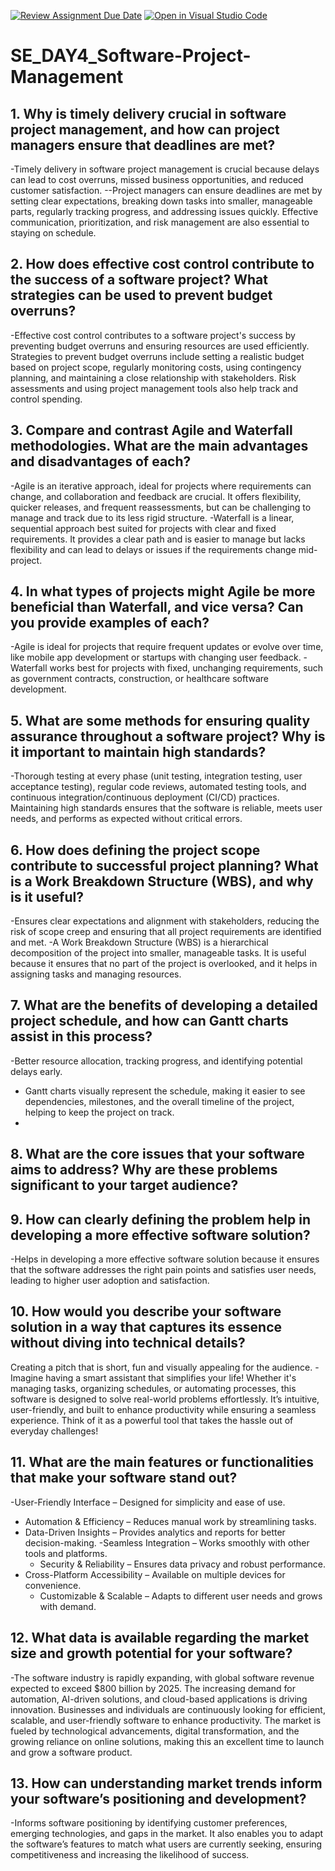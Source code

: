 [![Review Assignment Due Date](https://classroom.github.com/assets/deadline-readme-button-22041afd0340ce965d47ae6ef1cefeee28c7c493a6346c4f15d667ab976d596c.svg)](https://classroom.github.com/a/9pw6JKcu)
[![Open in Visual Studio Code](https://classroom.github.com/assets/open-in-vscode-2e0aaae1b6195c2367325f4f02e2d04e9abb55f0b24a779b69b11b9e10269abc.svg)](https://classroom.github.com/online_ide?assignment_repo_id=18415392&assignment_repo_type=AssignmentRepo)
# SE_DAY4_Software-Project-Management
## 1. Why is timely delivery crucial in software project management, and how can project managers ensure that deadlines are met?
-Timely delivery in software project management is crucial because delays can lead to cost overruns, missed business opportunities, and reduced customer satisfaction. --Project managers can ensure deadlines are met by setting clear expectations, breaking down tasks into smaller, manageable parts, regularly tracking progress, and addressing issues quickly. Effective communication, prioritization, and risk management are also essential to staying on schedule.

## 2. How does effective cost control contribute to the success of a software project? What strategies can be used to prevent budget overruns?
-Effective cost control contributes to a software project's success by preventing budget overruns and ensuring resources are used efficiently. Strategies to prevent budget overruns include setting a realistic budget based on project scope, regularly monitoring costs, using contingency planning, and maintaining a close relationship with stakeholders. Risk assessments and using project management tools also help track and control spending.

## 3. Compare and contrast Agile and Waterfall methodologies. What are the main advantages and disadvantages of each?
-Agile is an iterative approach, ideal for projects where requirements can change, and collaboration and feedback are crucial. It offers flexibility, quicker releases, and frequent reassessments, but can be challenging to manage and track due to its less rigid structure.
-Waterfall is a linear, sequential approach best suited for projects with clear and fixed requirements. It provides a clear path and is easier to manage but lacks flexibility and can lead to delays or issues if the requirements change mid-project.

## 4. In what types of projects might Agile be more beneficial than Waterfall, and vice versa? Can you provide examples of each?
-Agile is ideal for projects that require frequent updates or evolve over time, like mobile app development or startups with changing user feedback.
-Waterfall works best for projects with fixed, unchanging requirements, such as government contracts, construction, or healthcare software development.

## 5. What are some methods for ensuring quality assurance throughout a software project? Why is it important to maintain high standards?
-Thorough testing at every phase (unit testing, integration testing, user acceptance testing), regular code reviews, automated testing tools, and continuous integration/continuous deployment (CI/CD) practices. Maintaining high standards ensures that the software is reliable, meets user needs, and performs as expected without critical errors.

## 6. How does defining the project scope contribute to successful project planning? What is a Work Breakdown Structure (WBS), and why is it useful?
-Ensures clear expectations and alignment with stakeholders, reducing the risk of scope creep and ensuring that all project requirements are identified and met. 
-A Work Breakdown Structure (WBS) is a hierarchical decomposition of the project into smaller, manageable tasks. It is useful because it ensures that no part of the project is overlooked, and it helps in assigning tasks and managing resources.

## 7. What are the benefits of developing a detailed project schedule, and how can Gantt charts assist in this process?
-Better resource allocation, tracking progress, and identifying potential delays early.
- Gantt charts visually represent the schedule, making it easier to see dependencies, milestones, and the overall timeline of the project, helping to keep the project on track.
- 
## 8. What are the core issues that your software aims to address? Why are these problems significant to your target audience?

## 9. How can clearly defining the problem help in developing a more effective software solution?
-Helps in developing a more effective software solution because it ensures that the software addresses the right pain points and satisfies user needs, leading to higher user adoption and satisfaction.

## 10. How would you describe your software solution in a way that captures its essence without diving into technical details?
Creating a pitch that is short, fun and visually appealing for the audience. 
-Imagine having a smart assistant that simplifies your life! Whether it's managing tasks, organizing schedules, or automating processes, this software is designed to solve real-world problems effortlessly. It’s intuitive, user-friendly, and built to enhance productivity while ensuring a seamless experience. Think of it as a powerful tool that takes the hassle out of everyday challenges!


## 11. What are the main features or functionalities that make your software stand out?
-User-Friendly Interface – Designed for simplicity and ease of use.
- Automation & Efficiency – Reduces manual work by streamlining tasks.
- Data-Driven Insights – Provides analytics and reports for better decision-making.
-Seamless Integration – Works smoothly with other tools and platforms.
  - Security & Reliability – Ensures data privacy and robust performance.
- Cross-Platform Accessibility – Available on multiple devices for convenience.
  - Customizable & Scalable – Adapts to different user needs and grows with demand.
## 12. What data is available regarding the market size and growth potential for your software?
-The software industry is rapidly expanding, with global software revenue expected to exceed $800 billion by 2025. The increasing demand for automation, AI-driven solutions, and cloud-based applications is driving innovation. Businesses and individuals are continuously looking for efficient, scalable, and user-friendly software to enhance productivity. The market is fueled by technological advancements, digital transformation, and the growing reliance on online solutions, making this an excellent time to launch and grow a software product.
## 13. How can understanding market trends inform your software’s positioning and development?
-Informs software positioning by identifying customer preferences, emerging technologies, and gaps in the market. It also enables you to adapt the software’s features to match what users are currently seeking, ensuring competitiveness and increasing the likelihood of success.
